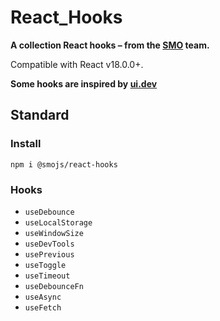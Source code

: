 # React_Hooks

**A collection React hooks – from the [SMO](https://smoteam.com) team.**

Compatible with React v18.0.0+.

**Some hooks are inspired by [ui.dev](https://ui.dev)**

## Standard

### Install

`npm i @smojs/react-hooks`

### Hooks

- `useDebounce`
- `useLocalStorage`
- `useWindowSize`
- `useDevTools`
- `usePrevious`
- `useToggle`
- `useTimeout`
- `useDebounceFn`
- `useAsync`
- `useFetch`
